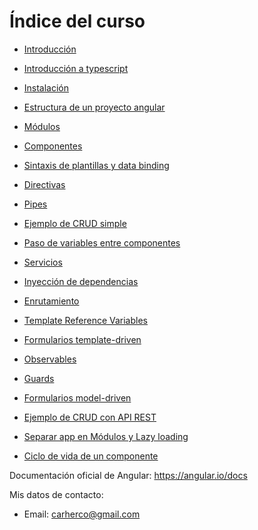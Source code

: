 # Índice del curso

 - [Introducción](introduccion.md)
 - [Introducción a typescript](typescript.md)
 - [Instalación](instalacion.md)
 - [Estructura de un proyecto angular](estructura-proyecto.md)
 - [Módulos](modules.md)
 - [Componentes](components.md)
 - [Sintaxis de plantillas y data binding](data-binding.md)

 - [Directivas](directives.md)
 - [Pipes](pipes.md)
 - [Ejemplo de CRUD simple](ejemplo-crud-basico.md)

 - [Paso de variables entre componentes](input-binding.md)
 - [Servicios](services.md)
 - [Inyección de dependencias](inyeccion-dependencias.md)
 - [Enrutamiento](routing.md)
 
 - [Template Reference Variables](template-reference-variables.md)
 - [Formularios template-driven](forms-template-driven.md)

 - [Observables](observables.md)
 - [Guards](guards.md)

 - [Formularios model-driven](forms-model-driven.md)
 - [Ejemplo de CRUD con API REST](ejemplo-crud-completo.md)

 - [Separar app en Módulos y Lazy loading](lazy-loading.md)
 - [Ciclo de vida de un componente](lifecycle.md)

Documentación oficial de Angular: https://angular.io/docs

Mis datos de contacto:
 - Email: carherco@gmail.com
